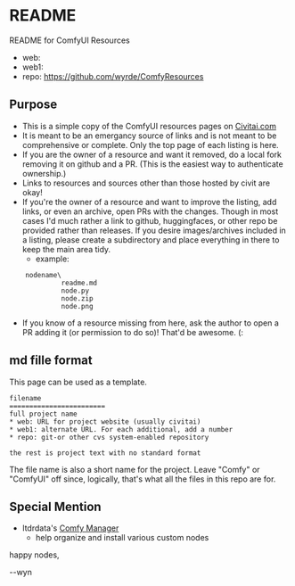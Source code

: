 README
========================
README for ComfyUI Resources
* web: 
* web1:
* repo:  https://github.com/wyrde/ComfyResources

## Purpose

* This is a simple copy of the ComfyUI resources pages on [Civitai.com](https://civitai.com/tag/comfyui)
* It is meant to be an emergancy source of links and is not meant to be comprehensive or complete. Only the top page of each listing is here.
* If you are the owner of a resource and want it removed, do a local fork removing it on github and a PR. (This is the easiest way to authenticate ownership.)
* Links to resources and sources other than those hosted by civit are okay! 
* If you're the owner of a resource and want to improve the listing, add links, or even an archive, open PRs with the changes. Though in most cases I'd much rather a link to github, huggingfaces, or other repo be provided rather than releases. If you desire images/archives included in a listing, please create a subdirectory and place everything in there to keep the main area tidy.
  * example:
```
    nodename\
             readme.md
             node.py
             node.zip
             node.png
```
* If you know of a resource missing from here, ask the author to open a PR adding it (or permission to do so)! That'd be awesome. (:

##  md fille format
This page can be used as a template.
```
filename
========================
full project name
* web: URL for project website (usually civitai)
* web1: alternate URL. For each additional, add a number
* repo: git-or other cvs system-enabled repository

the rest is project text with no standard format
```
The file name is also a short name for the project. Leave "Comfy" or "ComfyUI" off since, logically, that's what all the files in this repo are for.

## Special Mention

* ltdrdata's [Comfy Manager](https://github.com/ltdrdata/ComfyUI-Manager)
  * help organize and install various custom nodes


happy nodes,

--wyn
